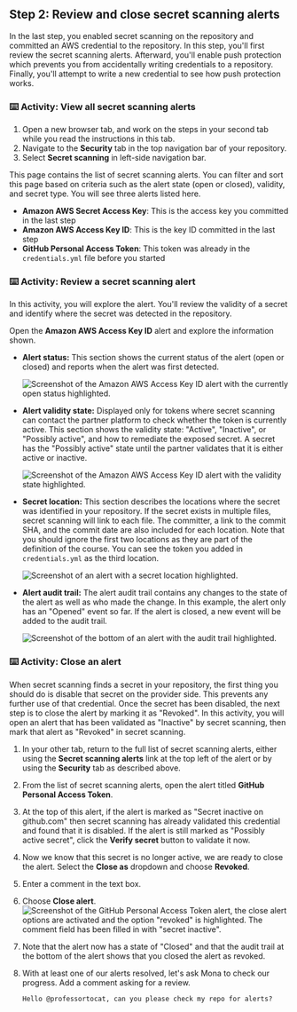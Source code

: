 ## Step 2: Review and close secret scanning alerts

In the last step, you enabled secret scanning on the repository and committed an AWS credential to the repository.
In this step, you'll first review the secret scanning alerts.
Afterward, you'll enable push protection which prevents you from accidentally writing credentials to a repository.
Finally, you'll attempt to write a new credential to see how push protection works.

### :keyboard: Activity: View all secret scanning alerts

1. Open a new browser tab, and work on the steps in your second tab while you read the instructions in this tab.
2. Navigate to the **Security** tab in the top navigation bar of your repository.
3. Select **Secret scanning** in left-side navigation bar.

This page contains the list of secret scanning alerts. You can filter and sort this page based on criteria such as the alert state (open or closed), validity, and secret type. You will see three alerts listed here.

- **Amazon AWS Secret Access Key**: This is the access key you committed in the last step
- **Amazon AWS Access Key ID**: This is the key ID committed in the last step
- **GitHub Personal Access Token**: This token was already in the `credentials.yml` file before you started

### :keyboard: Activity: Review a secret scanning alert

In this activity, you will explore the alert. You'll review the validity of a secret and identify where the secret was detected in the repository.

Open the **Amazon AWS Access Key ID** alert and explore the information shown.

- **Alert status:** This section shows the current status of the alert (open or closed) and reports when the alert was first detected.

  ![Screenshot of the Amazon AWS Access Key ID alert with the currently open status highlighted.](https://github.com/user-attachments/assets/1ccfece8-cbc2-46d2-9936-e3175def8252)

- **Alert validity state:** Displayed only for tokens where secret scanning can contact the partner platform to check whether the token is currently active. This section shows the validity state: "Active", "Inactive", or "Possibly active", and how to remediate the exposed secret. A secret has the "Possibly active" state until the partner validates that it is either active or inactive.

  ![Screenshot of the Amazon AWS Access Key ID alert with the validity state highlighted.](https://github.com/user-attachments/assets/0fa7e342-5af6-4c95-899f-d1fee230c9ec)

- **Secret location:** This section describes the locations where the secret was identified in your repository. If the secret exists in multiple files, secret scanning will link to each file. The committer, a link to the commit SHA, and the commit date are also included for each location. Note that you should ignore the first two locations as they are part of the definition of the course. You can see the token you added in `credentials.yml` as the third location.

  ![Screenshot of an alert with a secret location highlighted.](https://github.com/user-attachments/assets/86048e93-8995-45d3-97c3-a4a1cdd4230e)

- **Alert audit trail:** The alert audit trail contains any changes to the state of the alert as well as who made the change. In this example, the alert only has an "Opened" event so far. If the alert is closed, a new event will be added to the audit trail.

  ![Screenshot of the bottom of an alert with the audit trail highlighted.](https://github.com/user-attachments/assets/e915d138-7d74-4f0c-a39e-164c7e7de8b5)

### :keyboard: Activity: Close an alert

When secret scanning finds a secret in your repository, the first thing you should do is disable that secret on the provider side.
This prevents any further use of that credential.
Once the secret has been disabled, the next step is to close the alert by marking it as "Revoked".
In this activity, you will open an alert that has been validated as "Inactive" by secret scanning, then mark that alert as "Revoked" in secret scanning.

1. In your other tab, return to the full list of secret scanning alerts, either using the **Secret scanning alerts** link at the top left of the alert or by using the **Security** tab as described above.
2. From the list of secret scanning alerts, open the alert titled **GitHub Personal Access Token**.
3. At the top of this alert, if the alert is marked as "Secret inactive on github.com" then secret scanning has already validated this credential and found that it is disabled. If the alert is still marked as "Possibly active secret", click the **Verify secret** button to validate it now.
4. Now we know that this secret is no longer active, we are ready to close the alert. Select the **Close as** dropdown and choose **Revoked**.
5. Enter a comment in the text box.
6. Choose **Close alert**.
   ![Screenshot of the GitHub Personal Access Token alert, the close alert options are activated and the option "revoked" is highlighted. The comment field has been filled in with "secret inactive".](https://github.com/user-attachments/assets/380ed9d1-4b17-41a6-9a96-1fc28dbb91bd)
7. Note that the alert now has a state of "Closed" and that the audit trail at the bottom of the alert shows that you closed the alert as revoked.
8. With at least one of our alerts resolved, let's ask Mona to check our progress. Add a comment asking for a review.

   ```txt
   Hello @professortocat, can you please check my repo for alerts?
   ```
